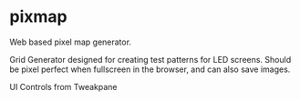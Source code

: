 # pixmap
Web based pixel map generator.

Grid Generator designed for creating test patterns for LED screens.
Should be pixel perfect when fullscreen in the browser, and can also save images.

UI Controls from Tweakpane

